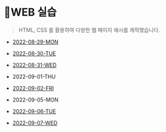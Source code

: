 # 📑WEB 실습

> HTML, CSS 를 활용하여 다양한 웹 페이지 예시를 제작했습니다.



- [2022-08-29-MON](assignment/220829.md)
- [2022-08-30-TUE](assignment/220830)

- [2022-08-31-WED](assignment/220831)

- 2022-09-01-THU

- [2022-09-02-FRI](assignment/220902)

- 2022-09-05-MON

- [2022-09-06-TUE](assignment/220906)

- [2022-09-07-WED](assignment/220907)

